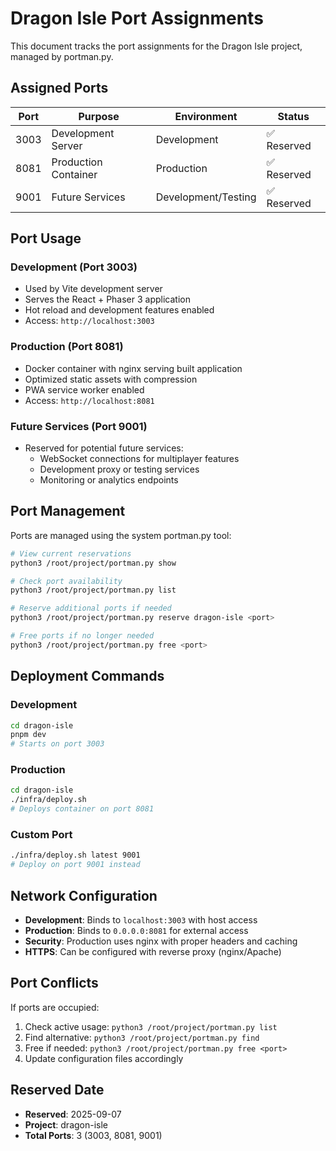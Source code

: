 # Dragon Isle Port Assignments

This document tracks the port assignments for the Dragon Isle project, managed by portman.py.

## Assigned Ports

| Port | Purpose | Environment | Status |
|------|---------|-------------|---------|
| 3003 | Development Server | Development | ✅ Reserved |
| 8081 | Production Container | Production | ✅ Reserved |
| 9001 | Future Services | Development/Testing | ✅ Reserved |

## Port Usage

### Development (Port 3003)
- Used by Vite development server
- Serves the React + Phaser 3 application
- Hot reload and development features enabled
- Access: `http://localhost:3003`

### Production (Port 8081)
- Docker container with nginx serving built application
- Optimized static assets with compression
- PWA service worker enabled
- Access: `http://localhost:8081`

### Future Services (Port 9001)
- Reserved for potential future services:
  - WebSocket connections for multiplayer features
  - Development proxy or testing services
  - Monitoring or analytics endpoints

## Port Management

Ports are managed using the system portman.py tool:

```bash
# View current reservations
python3 /root/project/portman.py show

# Check port availability
python3 /root/project/portman.py list

# Reserve additional ports if needed
python3 /root/project/portman.py reserve dragon-isle <port>

# Free ports if no longer needed
python3 /root/project/portman.py free <port>
```

## Deployment Commands

### Development
```bash
cd dragon-isle
pnpm dev
# Starts on port 3003
```

### Production
```bash
cd dragon-isle
./infra/deploy.sh
# Deploys container on port 8081
```

### Custom Port
```bash
./infra/deploy.sh latest 9001
# Deploy on port 9001 instead
```

## Network Configuration

- **Development**: Binds to `localhost:3003` with host access
- **Production**: Binds to `0.0.0.0:8081` for external access
- **Security**: Production uses nginx with proper headers and caching
- **HTTPS**: Can be configured with reverse proxy (nginx/Apache)

## Port Conflicts

If ports are occupied:

1. Check active usage: `python3 /root/project/portman.py list`
2. Find alternative: `python3 /root/project/portman.py find`
3. Free if needed: `python3 /root/project/portman.py free <port>`
4. Update configuration files accordingly

## Reserved Date
- **Reserved**: 2025-09-07
- **Project**: dragon-isle
- **Total Ports**: 3 (3003, 8081, 9001)